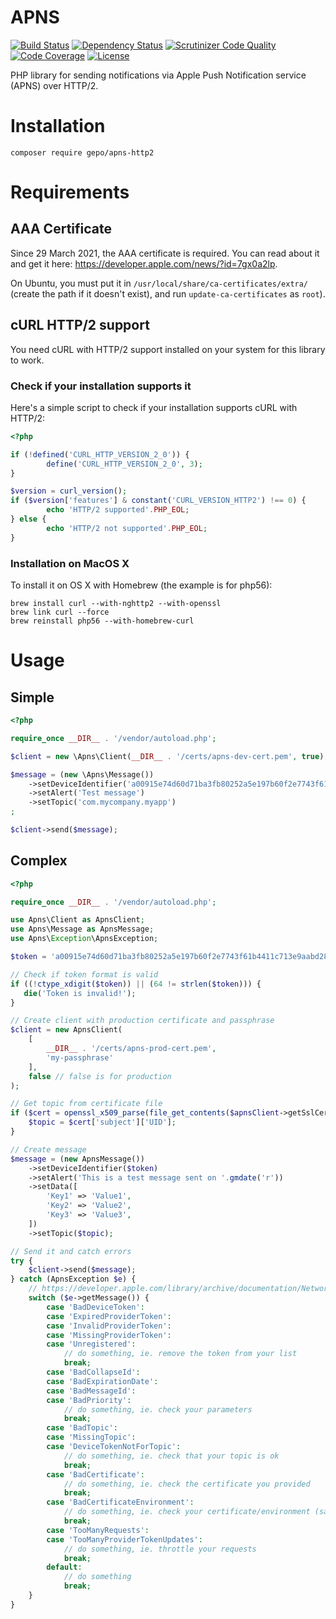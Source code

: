 # APNS

[![Build Status](https://travis-ci.org/gepo/apns-http2.svg?branch=master)](https://travis-ci.org/gepo/apns-http2)
[![Dependency Status](https://www.versioneye.com/user/projects/57891926c3d40f003caa3071/badge.svg)](https://www.versioneye.com/user/projects/57891926c3d40f003caa3071)
[![Scrutinizer Code Quality](https://scrutinizer-ci.com/g/gepo/apns-http2/badges/quality-score.png?b=master)](https://scrutinizer-ci.com/g/gepo/apns-http2/?branch=master)
[![Code Coverage](https://scrutinizer-ci.com/g/gepo/apns-http2/badges/coverage.png?b=master)](https://scrutinizer-ci.com/g/gepo/apns-http2/?branch=master)
[![License](https://img.shields.io/badge/license-MIT-blue.svg)](https://github.com/gepo/apns-http2/blob/master/LICENSE)

PHP library for sending notifications via Apple Push Notification service (APNS) over HTTP/2.

# Installation

```
composer require gepo/apns-http2
```

# Requirements

## AAA Certificate

Since 29 March 2021, the AAA certificate is required. You can read about it and get it here: https://developer.apple.com/news/?id=7gx0a2lp.

On Ubuntu, you must put it in `/usr/local/share/ca-certificates/extra/` (create the path if it doesn't exist), and run `update-ca-certificates` as `root`).

## cURL HTTP/2 support

You need cURL with HTTP/2 support installed on your system for this library to work.

### Check if your installation supports it

Here's a simple script to check if your installation supports cURL with HTTP/2:

```php
<?php

if (!defined('CURL_HTTP_VERSION_2_0')) {
        define('CURL_HTTP_VERSION_2_0', 3);
}

$version = curl_version();
if ($version['features'] & constant('CURL_VERSION_HTTP2') !== 0) {
        echo 'HTTP/2 supported'.PHP_EOL;
} else {
        echo 'HTTP/2 not supported'.PHP_EOL;
}
```

### Installation on MacOS X

To install it on OS X with Homebrew (the example is for php56):
```
brew install curl --with-nghttp2 --with-openssl
brew link curl --force
brew reinstall php56 --with-homebrew-curl
```

# Usage

## Simple

```php
<?php

require_once __DIR__ . '/vendor/autoload.php';

$client = new \Apns\Client(__DIR__ . '/certs/apns-dev-cert.pem', true); // true is for sandbox

$message = (new \Apns\Message())
    ->setDeviceIdentifier('a00915e74d60d71ba3fb80252a5e197b60f2e7743f61b4411c713e9aabd2854f')
    ->setAlert('Test message')
    ->setTopic('com.mycompany.myapp')
;

$client->send($message);
```

## Complex

```php
<?php

require_once __DIR__ . '/vendor/autoload.php';

use Apns\Client as ApnsClient;
use Apns\Message as ApnsMessage;
use Apns\Exception\ApnsException;

$token = 'a00915e74d60d71ba3fb80252a5e197b60f2e7743f61b4411c713e9aabd2854f';

// Check if token format is valid
if ((!ctype_xdigit($token)) || (64 != strlen($token))) {
   die('Token is invalid!');
}

// Create client with production certificate and passphrase
$client = new ApnsClient(
    [
        __DIR__ . '/certs/apns-prod-cert.pem',
        'my-passphrase'
    ], 
    false // false is for production
);

// Get topic from certificate file
if ($cert = openssl_x509_parse(file_get_contents($apnsClient->getSslCert()[0]))) {
    $topic = $cert['subject']['UID'];
}

// Create message
$message = (new ApnsMessage())
    ->setDeviceIdentifier($token)
    ->setAlert('This is a test message sent on '.gmdate('r'))
    ->setData([
        'Key1' => 'Value1',
        'Key2' => 'Value2',
        'Key3' => 'Value3',
    ])
    ->setTopic($topic);

// Send it and catch errors
try {
    $client->send($message);
} catch (ApnsException $e) {
    // https://developer.apple.com/library/archive/documentation/NetworkingInternet/Conceptual/RemoteNotificationsPG/CommunicatingwithAPNs.html#//apple_ref/doc/uid/TP40008194-CH11-SW17
    switch ($e->getMessage()) {
        case 'BadDeviceToken':
        case 'ExpiredProviderToken':
        case 'InvalidProviderToken':
        case 'MissingProviderToken':
        case 'Unregistered':
            // do something, ie. remove the token from your list
            break;
        case 'BadCollapseId':
        case 'BadExpirationDate':
        case 'BadMessageId':
        case 'BadPriority':
            // do something, ie. check your parameters
            break;
        case 'BadTopic':
        case 'MissingTopic':
        case 'DeviceTokenNotForTopic':
            // do something, ie. check that your topic is ok
            break;
        case 'BadCertificate':
            // do something, ie. check the certificate you provided
            break;
        case 'BadCertificateEnvironment':
            // do something, ie. check your certificate/environment (sandbox or production)
            break;
        case 'TooManyRequests':
        case 'TooManyProviderTokenUpdates':
            // do something, ie. throttle your requests
            break;
        default:
            // do something
            break;
    }
} 
```
